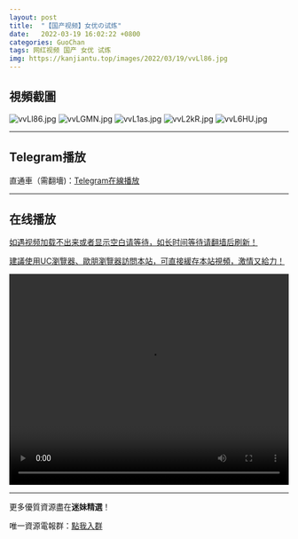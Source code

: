 ```yaml
---
layout: post
title:  "【国产视频】女优の试炼"
date:   2022-03-19 16:02:22 +0800
categories: GuoChan
tags: 网红视频 国产 女优 试炼
img: https://kanjiantu.top/images/2022/03/19/vvLl86.jpg
---
```



## 視頻截圖

![vvLl86.jpg](https://kanjiantu.top/images/2022/03/19/vvLl86.jpg)
![vvLGMN.jpg](https://kanjiantu.top/images/2022/03/19/vvLGMN.jpg)
![vvL1as.jpg](https://kanjiantu.top/images/2022/03/19/vvL1as.jpg)
![vvL2kR.jpg](https://kanjiantu.top/images/2022/03/19/vvL2kR.jpg)
![vvL6HU.jpg](https://kanjiantu.top/images/2022/03/19/vvL6HU.jpg)

* * *
## Telegram播放

直通車（需翻墻)：[Telegram在線播放](https://t.me/mimeijingxuan/248)

* * *
## 在线播放
<u>如遇视频加载不出来或者显示空白请等待，如长时间等待请翻墙后刷新！</u>

<u>建議使用UC瀏覽器、歐朋瀏覽器訪問本站，可直接緩存本站視頻，激情又給力！</u>
<center><video src="https://cdn.publer.io/uploads/videos/6247fe4cdb2797357edec892/e573e464fb6fb0fbad9a9ba3b88114e0.mp4" width="100%" height="380px" controls="controls"></video></center>

* * *
更多優質資源盡在**迷妹精選**！

唯一資源電報群：[點我入群](https://t.me/mimeijingxuan)


